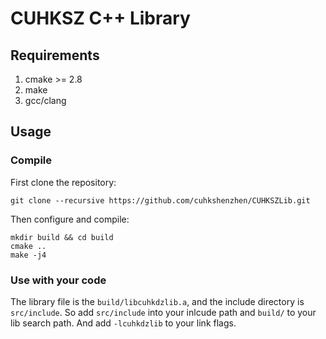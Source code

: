 # CUHKSZ C++ Library

## Requirements
1. cmake >= 2.8
2. make
3. gcc/clang

## Usage
### Compile
First clone the repository:
```
git clone --recursive https://github.com/cuhkshenzhen/CUHKSZLib.git
```
Then configure and compile:
```
mkdir build && cd build
cmake ..
make -j4
```

### Use with your code
The library file is the `build/libcuhkdzlib.a`, and the include directory
is `src/include`. So add `src/include` into your inlcude path and `build/` to
your lib search path. And add `-lcuhkdzlib` to your link flags.
